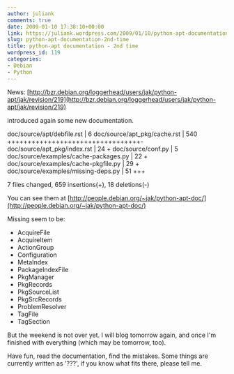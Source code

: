 ```yaml
---
author: juliank
comments: true
date: 2009-01-10 17:38:10+00:00
link: https://juliank.wordpress.com/2009/01/10/python-apt-documentation-2nd-time/
slug: python-apt-documentation-2nd-time
title: python-apt documentation - 2nd time
wordpress_id: 119
categories:
- Debian
- Python
---
```


News: [http://bzr.debian.org/loggerhead/users/jak/python-apt/jak/revision/219](http://bzr.debian.org/loggerhead/users/jak/python-apt/jak/revision/219)
 
introduced again some new documentation.

doc/source/apt/debfile.rst            |    6
doc/source/apt_pkg/cache.rst          |  540 +++++++++++++++++++++++++++++++++-
doc/source/apt_pkg/index.rst          |   24 +
doc/source/conf.py                    |    5
doc/source/examples/cache-packages.py |   22 +
doc/source/examples/cache-pkgfile.py  |   29 +
doc/source/examples/missing-deps.py   |   51 +++

7 files changed, 659 insertions(+), 18 deletions(-)

You can see them at [http://people.debian.org/~jak/python-apt-doc/](http://people.debian.org/~jak/python-apt-doc/)

Missing seem to be:
 - AcquireFile
 - AcquireItem
 - ActionGroup
 - Configuration
 - MetaIndex
 - PackageIndexFile
 - PkgManager
 - PkgRecords
 - PkgSourceList
 - PkgSrcRecords
 - ProblemResolver
 - TagFile
 - TagSection

But the weekend is not over yet. I will blog tomorrow again, and once I'm finished with everything (which may be tomorrow, too). 

Have fun, read the documentation, find the mistakes. Some things are currently written as '???', if you know what fits there, please tell me.
